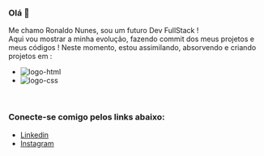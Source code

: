 ### Olá 👋

Me chamo Ronaldo Nunes, sou um futuro Dev FullStack !
<br>
Aqui vou mostrar a minha evolução, fazendo commit dos meus projetos e meus códigos !
Neste momento, estou assimilando, absorvendo e criando projetos em :

- <img src="https://img.shields.io/badge/HTML5-E34F26?style=for-the-badge&logo=html5&logoColor=white" alt="logo-html"/>
- <img src="https://img.shields.io/badge/CSS3-1572B6?style=for-the-badge&logo=css3&logoColor=white" alt="logo-css"/>
<br>

### Conecte-se comigo pelos links abaixo:
  
  - [Linkedin](https://www.linkedin.com/in/%E2%84%9D%F0%9D%95%A0%F0%9D%95%9F%F0%9D%95%92%F0%9D%95%9D%F0%9D%95%95%F0%9D%95%A0-%F0%9D%94%BD%F0%9D%95%96%F0%9D%95%A3%F0%9D%95%A3%F0%9D%95%96%F0%9D%95%9A%F0%9D%95%A3%F0%9D%95%92-%E2%84%95%F0%9D%95%A6%F0%9D%95%9F%F0%9D%95%96%F0%9D%95%A4-6140a026b//)
  - [Instagram](https://instagram.com/ronaldo_nunesss?igshid=ZDdkNTZiNTM=//)
    
  
  
